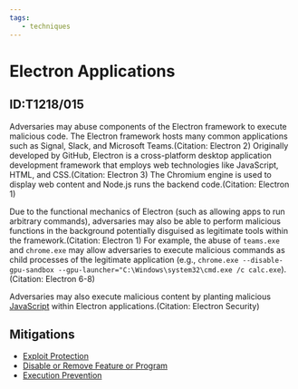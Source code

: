 ```yaml
---
tags:
   - techniques
---
```

# Electron Applications
## ID:T1218/015
Adversaries may abuse components of the Electron framework to execute malicious code. The Electron framework hosts many common applications such as Signal, Slack, and Microsoft Teams.(Citation: Electron 2) Originally developed by GitHub, Electron is a cross-platform desktop application development framework that employs web technologies like JavaScript, HTML, and CSS.(Citation: Electron 3) The Chromium engine is used to display web content and Node.js runs the backend code.(Citation: Electron 1)

Due to the functional mechanics of Electron (such as allowing apps to run arbitrary commands), adversaries may also be able to perform malicious functions in the background potentially disguised as legitimate tools within the framework.(Citation: Electron 1) For example, the abuse of `teams.exe` and `chrome.exe` may allow adversaries to execute malicious commands as child processes of the legitimate application (e.g., `chrome.exe --disable-gpu-sandbox --gpu-launcher="C:\Windows\system32\cmd.exe /c calc.exe`).(Citation: Electron 6-8)

Adversaries may also execute malicious content by planting malicious [JavaScript](/mitre/techniques/T1059/007) within Electron applications.(Citation: Electron Security)
## Mitigations
* [Exploit Protection](mitigations/M1050)
* [Disable or Remove Feature or Program](mitigations/M1042)
* [Execution Prevention](mitigations/M1038)
